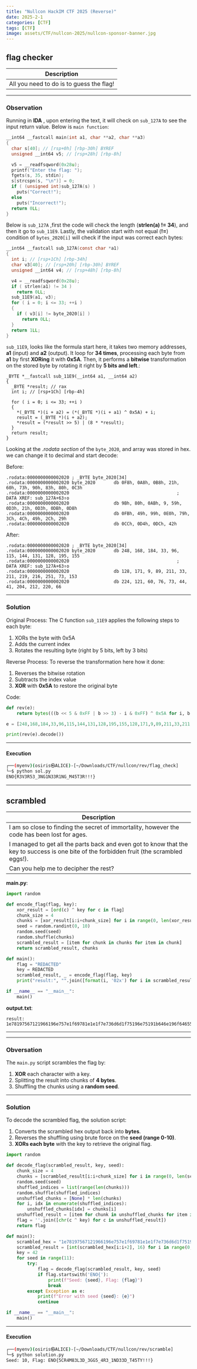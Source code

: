 ```yaml
---
title: "Nullcon HackIM CTF 2025 (Reverse)"
date: 2025-2-1
categories: [CTF]
tags: [CTF]
image: assets/CTF/nullcon-2025/nullcon-sponsor-banner.jpg
---
```


## flag checker

| **Description**                          |
|------------------------------------------|
| All you need to do is to guess the flag! |

---

### Observation

Running in **IDA** , upon entering the text, it will check on `sub_127A` to see the input return value. Below is `main function`:

```c
__int64 __fastcall main(int a1, char **a2, char **a3)
{
  char s[40]; // [rsp+0h] [rbp-30h] BYREF
  unsigned __int64 v5; // [rsp+28h] [rbp-8h]

  v5 = __readfsqword(0x28u);
  printf("Enter the flag: ");
  fgets(s, 35, stdin);
  s[strcspn(s, "\n")] = 0;
  if ( (unsigned int)sub_127A(s) )
    puts("Correct!");
  else
    puts("Incorrect!");
  return 0LL;
}
```

Below is `sub_127A` ,first the code will check the length (**strlen(a) != 34**), and then it go to `sub_11E9`. Lastly, the validation start with not equal (**!=**) condition of `bytes_2020[i]` will check if the input was correct each bytes:

```c
__int64 __fastcall sub_127A(const char *a1)
{
  int i; // [rsp+1Ch] [rbp-34h]
  char v3[40]; // [rsp+20h] [rbp-30h] BYREF
  unsigned __int64 v4; // [rsp+48h] [rbp-8h]

  v4 = __readfsqword(0x28u);
  if ( strlen(a1) != 34 )
    return 0LL;
  sub_11E9(a1, v3);
  for ( i = 0; i <= 33; ++i )
  {
    if ( v3[i] != byte_2020[i] )
      return 0LL;
  }
  return 1LL;
}
```

`sub_11E9`, looks like the formula start here, it takes two memory addresses, **a1** (input) and **a2** (output). It loop for **34 times**, processing each byte from **a1** by first **XORing** it with **0x5A**. Then, it performs a **bitwise** transformation on the stored byte by rotating it right by **5 bits and left**.:

```
_BYTE *__fastcall sub_11E9(__int64 a1, __int64 a2)
{
  _BYTE *result; // rax
  int i; // [rsp+1Ch] [rbp-4h]

  for ( i = 0; i <= 33; ++i )
  {
    *(_BYTE *)(i + a2) = (*(_BYTE *)(i + a1) ^ 0x5A) + i;
    result = (_BYTE *)(i + a2);
    *result = (*result >> 5) | (8 * *result);
  }
  return result;
}
```


Looking at the *.rodata section* of the `byte_2020`, and array was stored in hex. we can change it to decimal and start decode:

Before:

```assembly
.rodata:0000000000002020 ; _BYTE byte_2020[34]
.rodata:0000000000002020 byte_2020       db 0F8h, 0A8h, 0B8h, 21h, 60h, 73h, 90h, 83h, 80h, 0C3h
.rodata:0000000000002020                                         ; DATA XREF: sub_127A+63↑o
.rodata:0000000000002020                 db 9Bh, 80h, 0ABh, 9, 59h, 0D3h, 21h, 0D3h, 0DBh, 0D8h
.rodata:0000000000002020                 db 0FBh, 49h, 99h, 0E0h, 79h, 3Ch, 4Ch, 49h, 2Ch, 29h
.rodata:0000000000002020                 db 0CCh, 0D4h, 0DCh, 42h
```

After:

```assembly
.rodata:0000000000002020 ; _BYTE byte_2020[34]
.rodata:0000000000002020 byte_2020       db 248, 168, 184, 33, 96, 115, 144, 131, 128, 195, 155
.rodata:0000000000002020                                         ; DATA XREF: sub_127A+63↑o
.rodata:0000000000002020                 db 128, 171, 9, 89, 211, 33, 211, 219, 216, 251, 73, 153
.rodata:0000000000002020                 db 224, 121, 60, 76, 73, 44, 41, 204, 212, 220, 66
```

---

### Solution

Original Process: The C function `sub_11E9` applies the following steps to each byte:
1. XORs the byte with 0x5A
2. Adds the current index
3. Rotates the resulting byte (right by 5 bits, left by 3 bits)

Reverse Process: To reverse the transformation here how it done:
1. Reverses the bitwise rotation
2. Subtracts the index value
3. **XOR** with **0x5A** to restore the original byte

Code:

```python
def rev(e):
    return bytes(((b << 5 & 0xFF | b >> 3) - i & 0xFF) ^ 0x5A for i, b in enumerate(e))

e = [248,168,184,33,96,115,144,131,128,195,155,128,171,9,89,211,33,211,219,216,251,73,153,224,121,60,76,73,44,41,204,212,220,66]

print(rev(e).decode())
```

---

#### **Execution**
```bash
┌──(myenv)(osiris㉿ALICE)-[~/Downloads/CTF/nullcon/rev/flag_check]
└─$ python sol.py
ENO{R3V3R53_3NG1N33R1NG_M45T3R!!!}
```


---

## scrambled

| **Description**                          |
|------------------------------------------|
| I am so close to finding the secret of immortality, however the code has been lost for ages. |
| I managed to get all the parts back and even got to know that the key to success is one bite of the forbidden fruit (the scrambled eggs!). |
| Can you help me to decipher the rest? |


**main.py**:

```python
import random

def encode_flag(flag, key):
    xor_result = [ord(c) ^ key for c in flag]
    chunk_size = 4
    chunks = [xor_result[i:i+chunk_size] for i in range(0, len(xor_result), chunk_size)]
    seed = random.randint(0, 10)
    random.seed(seed)
    random.shuffle(chunks)
    scrambled_result = [item for chunk in chunks for item in chunk]
    return scrambled_result, chunks

def main():
    flag = "REDACTED"
    key = REDACTED
    scrambled_result, _ = encode_flag(flag, key)
    print("result:", "".join([format(i, '02x') for i in scrambled_result]))

if __name__ == "__main__":
    main()
```

**output.txt**:

```
result: 1e78197567121966196e757e1f69781e1e1f7e736d6d1f75196e75191b646e196f6465510b0b0b57
```

---

---

### Obversation
The `main.py` script scrambles the flag by:
1. **XOR** each character with a key.
2. Splitting the result into chunks of **4 bytes**.
3. Shuffling the chunks using a **random seed**.

---

### Solution
To decode the scrambled flag, the solution script:
1. Converts the scrambled hex output back into **bytes**.
2. Reverses the shuffling using brute force on the **seed (range 0-10)**.
3. **XORs each byte** with the key to retrieve the original flag.

```python
import random

def decode_flag(scrambled_result, key, seed):
    chunk_size = 4
    chunks = [scrambled_result[i:i+chunk_size] for i in range(0, len(scrambled_result), chunk_size)]
    random.seed(seed)
    shuffled_indices = list(range(len(chunks)))
    random.shuffle(shuffled_indices)
    unshuffled_chunks = [None] * len(chunks)
    for i, idx in enumerate(shuffled_indices):
        unshuffled_chunks[idx] = chunks[i]
    unshuffled_result = [item for chunk in unshuffled_chunks for item in chunk]
    flag = ''.join([chr(c ^ key) for c in unshuffled_result])
    return flag

def main():
    scrambled_hex = "1e78197567121966196e757e1f69781e1e1f7e736d6d1f75196e75191b646e196f6465510b0b0b57"
    scrambled_result = [int(scrambled_hex[i:i+2], 16) for i in range(0, len(scrambled_hex), 2)]
    key = 42
    for seed in range(11):
        try:
            flag = decode_flag(scrambled_result, key, seed)
            if flag.startswith('ENO{'):
                print(f"Seed: {seed}, Flag: {flag}")
                break
        except Exception as e:
            print(f"Error with seed {seed}: {e}")
            continue

if __name__ == "__main__":
    main()
```

---

#### **Execution**
```bash
┌──(myenv)(osiris㉿ALICE)-[~/Downloads/CTF/nullcon/rev/scramble]
└─$ python solution.py
Seed: 10, Flag: ENO{5CR4M83L3D_3GG5_4R3_1ND33D_T45TY!!!}
```



